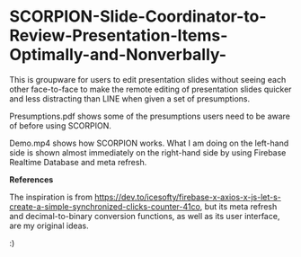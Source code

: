 # SCORPION-Slide-Coordinator-to-Review-Presentation-Items-Optimally-and-Nonverbally-
This is groupware for users to edit presentation slides without seeing each other face-to-face to make the remote editing of presentation slides quicker and less distracting than LINE when given a set of presumptions.

Presumptions.pdf shows some of the presumptions users need to be aware of before using SCORPION.

Demo.mp4 shows how SCORPION works. What I am doing on the left-hand side is shown almost immediately on the right-hand side by using Firebase Realtime Database and meta refresh.

**References**

The inspiration is from https://dev.to/icesofty/firebase-x-axios-x-js-let-s-create-a-simple-synchronized-clicks-counter-41co, but its meta refresh and decimal-to-binary conversion functions, as well as its user interface, are my original ideas.

:)

